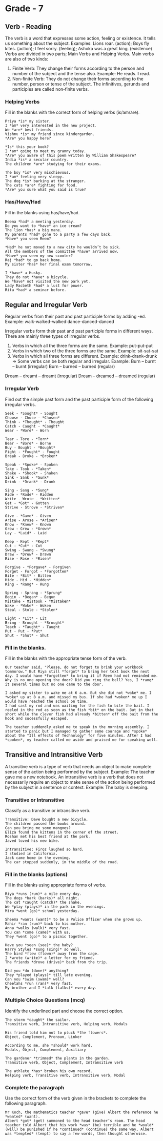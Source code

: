 # Grade - 7

## Verb - Reading

The verb is a word that expresses some action, feeling or existence. It tells us something about the subject.
Examples: Lions roar. (action); Boys fly kites. (action); I feel sorry. (feeling); Ashoka was a great king. (existence)
Verbs are divided in two parts; Main Verbs and Helping Verbs.
Main verbs are also of two kinds:

1. Finite Verb: They change their forms according to the person and number of the subject and the tense also.
   Example: He reads. I read.
2. Non-finite Verb: They do not change their forms according to the number, person or tense of the subject. The infinitives, gerunds and participles are called non-finite verbs.

### Helping Verbs

Fill in the blanks with the correct form of helping verbs (is/am/are).

```
Priya *is* my sister.
I *am* very interested in the new project.
We *are* best friends.
Vishnu *is* my friend since kindergarden.
*Are* you happy here?

*Is* this your book?
I *am* going to meet my granny today.
*Are* you aware of this poem written by William Shakespeare?
India *is* a secular country.
The children *are* studying for their exams.

The boy *is* very mischievous.
I *am* feeling very sleepy.
The dog *is* barking at the stranger.
The cats *are* fighting for food.
*Are* you sure what you said is true?
```

### Has/Have/Had

Fill in the blanks using has/have/had.

```
Beena *had* a meeting yesterday.
Do you want to *have* an ice cream?
The lion *has* a big mane.
My parents *had* gone to a party a few days back.
*Have* you seen Reem?

*Had* he not moved to a new city he wouldn’t be sick.
All the members of the committee *have* arrived now.
*Have* you seen my new scooter?
Raj *had* to go back home.
My sister *has* her final exam tomorrow.

I *have* a Husky.
They do not *have* a bicycle.
We *have* not visited the new park yet.
Lady Macbeth *had* a lust for power.
Rita *had* a seminar before.
```

## Regular and Irregular Verb

Regular verbs from their past and past participle forms by adding -ed.
Example: walk-walked-walked
dance-danced-danced

Irregular verbs form their past and past participle forms in different ways. There are mainly three types of irregular verbs.

1. Verbs in which all the three forms are the same.
   Example: put-put-put
2. Verbs in which two of the three forms are the same.
   Example: sit-sat-sat
3. Verbs in which all three forms are different.
   Example: drink-drank-drunk
   => Some verbs can be both regular and irregular.
   Example: Burn – burnt – burnt (irregular)
   Burn – burned – burned (regular)

Dream – dreamt – dreamt (irregular)
Dream – dreamed – dreamed (regular)

### Irregular Verb

Find out the simple past form and the past participle form of the following irregular verbs.

```
Seek - *Sought* - Sought
Choose - Chose - *Chosen*
Think - *Thought* - Thought
Catch - Caught - *Caught*
Wear - *Wore* - Worn

Tear - Tore - *Torn*
Bear - *Bore* - Borne
Buy - Bought - *Bought*
Fight - *Fought* - Fought
Break - Broke - *Broken*

Speak - *Spoke* - Spoken
Take - Took - *Taken*
Shake - *Shook* - Shaken
Sink - Sank - *Sunk*
Drink - *Drank* - Drunk

Sing - Sang - *Sung*
Ride - *Rode* - Ridden
Write - Wrote - *Written*
Get - *Got* - Gotten
Strive - Strove - *Striven*

Give - *Gave* - Given
Arise - Arose - *Arisen*
Know - *Knew* - Known
Grow - Grew - *Grown*
Lay - *Laid* - Laid

Keep - Kept - *Kept*
Cut - *Cut* - Cut
Swing - Swung - *Swung*
Draw - *Drew* - Drawn
Rise - Rose - *Risen*

Forgive - *Forgave* - Forgiven
Forget - Forgot - *Forgotten*
Bite - *Bit* - Bitten
Hide - Hid - *Hidden*
Ring - *Rang* - Rung

Spring - Sprang - *Sprung*
Begin - *Began* - Begun
Mistake - Mistook - *Mistaken*
Wake - *Woke* - Woken
Steal - Stole - *Stolen*

Light - *Lit* - Lit
Bring - Brought - *Brought*
Teach - *Taught* - Taught
Put - Put - *Put*
Shut - *Shut* - Shut
```

### Fill in the blanks.

Fill in the blanks with the appropriate tense form of the verb.

```
Our teacher said, "Please, do not forget to brink your workbook tommorow." But Riya still *forgot* to bring her text book the next day. I would have *forgotten* to bring it if Reem had not reminded me.
Why is no one opening the door? Did you ring the bell? Yes, I *rang* it several times but no one came to the door.

I asked my sister to wake me at 6 a.m. But she did not *wake* me. I *woke* up at 8 a.m. and missed my bus. If she had *woken* me up I would have reached the school on time.
I had cast my rod and was waiting for the fish to bite the bait. I reeled in the rod as soon as the fish *bit* on the bait. But in that short while the clever fish had already *bitten* off the bait from the hook and sucessfully escaped.

The teacher suddendly asked me to speak in the morning assembly. I started to panic but I managed to gather some courage and *spoke* about the "Ill effects of Technology" for five minutes. After I had *spoken*, my teacher called me aside and praised me for speaking well.

```

## Transitive and Intransitive Verb

A transitive verb is a type of verb that needs an object to make complete sense of the action being performed by the subject.
Example: The teacher gave me a new notebook.
An intransitive verb is a verb that does not necessarily require an object to make sense of the action being performed by the subject in a sentence or context.
Example: The baby is sleeping.

### Transitive or Intransitive

Classify as a transitive or intransitive verb.

```
Transitive: Dave bought a new bicycle.
The children passed the books around.
Can you bring me some mangoes?
Eliza found the kittens in the corner of the street.
Roshan met his best friend at the park.
Javed loved his new bike.

Intransitive: Firoz laughed so hard.
I studied in California.
Jack came home in the evening.
The car stopped suddenly, in the middle of the road.
```

### Fill in the blanks (options)

Fill in the blanks using appropriate forms of verbs.

```
Riya *runs (run)* a mile every day.
The dogs *bark (barks)* all night.
The cat *caught (catch)* the snake.
We *play (plays)* in the park in the evenings.
Mira *went (go)* school yesterday.

Sheema *wants (want)* to be a Police Officer when she grows up.
Mahir *ran (run)* back to his mother.
Anna *walks (walk)* very fast.
You can *come (came)* with us.
They *went (go)* to a picnic together.

Have you *seen (see)* the baby?
Harry Styles *sung (sing)* so well.
The bird *flew (flown)* away from the cage.
I *wrote (write)* a letter for my friend.
The friends *drove (drive)* back from the trip.

Did you *do (done)* anything?
They *played (plays)* till late evening.
Can you *swim (swam)* well?
Cheetahs *run (ran)* very fast.
My brother and I *talk (talks)* every day.
```

### Multiple Choice Questions (mcq)

Identify the underlined part and choose the correct option.

```
The storm *caught* the sailor.
Transitive verb, Intransitive verb, Helping verb, Modals

His friend told him not to pluck *the flowers*.
Object, Complement, Pronoun, Linker

According to me, she *should* work hard.
Modals, Object, Complement, Auxiliary

The gardener *trimmed* the plants in the garden.
Transitive verb, Object, Complement, Intransitive verb

The athlete *has* broken his own record.
Helping verb, Transitive verb, Intransitive verb, Modal
```

### Complete the paragraph

Use the correct form of the verb given in the brackets to complete the following paragraph.

```
Mr Koch, the mathematics teacher *gave* (give) Albert the reference he *wanted* (want).
Albert *got* (get) summoned to the head teacher’s room. The head teacher told Albert that his work *was* (be) terrible and he *would* (will) be punished if he *continued* (continue) the same way. Albert was *tempted* (tempt) to say a few words, then thought otherwise.

```
